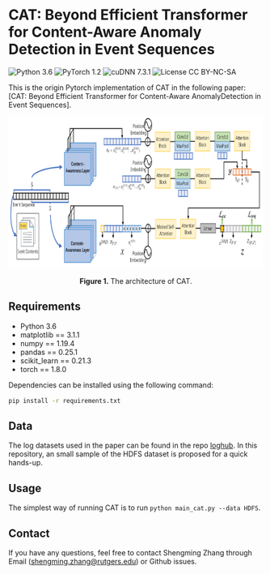 # CAT: Beyond Efficient Transformer for Content-Aware Anomaly Detection in Event Sequences
![Python 3.6](https://img.shields.io/badge/python-3.6-green.svg?style=plastic)
![PyTorch 1.2](https://img.shields.io/badge/PyTorch%20-%23EE4C2C.svg?style=plastic)
![cuDNN 7.3.1](https://img.shields.io/badge/cudnn-7.3.1-green.svg?style=plastic)
![License CC BY-NC-SA](https://img.shields.io/badge/license-CC_BY--NC--SA--green.svg?style=plastic)

This is the origin Pytorch implementation of CAT in the following paper: 
[CAT: Beyond Efficient Transformer for Content-Aware AnomalyDetection in Event Sequences].

<p align="center">
<img src=".\img\Architecture.PNG" height = "300" alt="" align=center />
<br><br>
<b>Figure 1.</b> The architecture of CAT.
</p>

## Requirements

- Python 3.6
- matplotlib == 3.1.1
- numpy == 1.19.4
- pandas == 0.25.1
- scikit_learn == 0.21.3
- torch == 1.8.0

Dependencies can be installed using the following command:
```bash
pip install -r requirements.txt
```

## Data

The log datasets used in the paper can be found in the repo [loghub](https://github.com/logpai/loghub).
In this repository, an small sample of the HDFS dataset is proposed for a quick hands-up.


## Usage

The simplest way of running CAT is to run `python main_cat.py --data HDFS`.


## Contact
If you have any questions, feel free to contact Shengming Zhang through Email (shengming.zhang@rutgers.edu) or Github issues.
